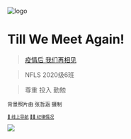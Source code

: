 <!-- _coverpage.md -->

![logo](https://s4.ax1x.com/2022/03/05/bw44XR.png)

# Till We Meet Again!

> [疫情后 我们再相见](https://mp.weixin.qq.com/s/wTCqyEc9kwFCqWe-M7b_wA)

> NFLS 2020级6班

> 尊重 投入 勤勉

<small> 背景照片由 张哲涵 摄制 <small/>

[🧭 线上导航](#快速导航)
[👩‍🏫 纪律情况](nsonline/performance)

![](https://z3.ax1x.com/2021/11/19/IbI0AA.jpg)